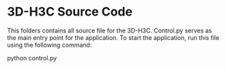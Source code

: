 # 3D-H3C Source Code

This folders contains all source file for the 3D-H3C.
Control.py serves as the main entry point for the application. To start the application, run this file using the following command:

python control.py


